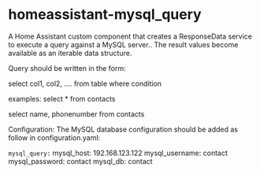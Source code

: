 # homeassistant-mysql_query
A Home Assistant custom component that creates a ResponseData service to execute a query against a MySQL server.. The result values become available as an iterable data structure.

Query should be written in the form:

select col1, col2, .... from table where condition

examples:
  select * from contacts

  select name, phonenumber from contacts


Configuration:
The MySQL database configuration should be added as follow in configuration.yaml:

`mysql_query:`
  mysql_host: 192.168.123.122
  mysql_username: contact
  mysql_password: contact
  mysql_db: contact
